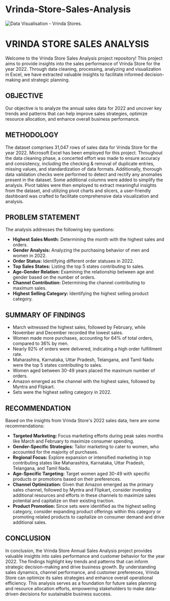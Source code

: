 # Vrinda-Store-Sales-Analysis
![Data Visualisation - Vrinda Stores](https://in.docworkspace.com/d/sICex2IlNtZWHtAY).

# VRINDA STORE SALES ANALYSIS

Welcome to the Vrinda Store Sales Analysis project repository! This project aims to provide insights into the sales performance of Vrinda Store for the year 2022. Through data cleaning, processing, analyzing and visualization in Excel, we have extracted valuable insights to facilitate informed decision-making and strategic planning.


## OBJECTIVE

Our objective is to analyze the annual sales data for 2022 and uncover key trends and patterns that can help improve sales strategies, optimize resource allocation, and enhance overall business performance.

## METHODOLOGY

The dataset comprises 31,047 rows of sales data for Vrinda Store for the year 2022. Microsoft Excel has been employed for this project. Throughout the data cleaning phase, a concerted effort was made to ensure accuracy and consistency, including the checking & removal of duplicate entries, missing values, and standardization of data formats. Additionally, thorough data validation checks were performed to detect and rectify any anomalies present in the dataset. Some additional columns were added to simplify the analysis. Pivot tables were then employed to extract meaningful insights from the dataset, and utilizing pivot charts and slicers, a user-friendly dashboard was crafted to facilitate comprehensive data visualization and analysis.
## PROBLEM STATEMENT

The analysis addresses the following key questions:
- **Highest Sales Month:** Determining the month with the highest sales and orders.
- **Gender Analysis:** Analyzing the purchasing behavior of men and women in 2022.
- **Order Status:** Identifying different order statuses in 2022.
- **Top Sales States:** Listing the top 5 states contributing to sales.
- **Age-Gender Relation:** Examining the relationship between age and gender based on the number of orders.
- **Channel Contribution:** Determining the channel contributing to maximum sales.
- **Highest Selling Category:** Identifying the highest selling product category.

## SUMMARY OF FINDINGS

- March witnessed the highest sales, followed by February, while November and December recorded the lowest sales.
- Women made more purchases, accounting for 64% of total orders, compared to 36% by men.
- Nearly 92% of orders were delivered, indicating a high order fulfillment rate.
- Maharashtra, Karnataka, Uttar Pradesh, Telangana, and Tamil Nadu were the top 5 states contributing to sales.
- Women aged between 30-49 years placed the maximum number of orders.
- Amazon emerged as the channel with the highest sales, followed by Myntra and Flipkart.
- Sets were the highest selling category in 2022.

## RECOMMENDATION

Based on the insights from Vrinda Store's 2022 sales data, here are some recommendations:
- **Targeted Marketing:** Focus marketing efforts during peak sales months like March and February to maximize consumer spending.
- **Gender-Specific Strategies:** Tailor marketing to cater to women, who accounted for the majority of purchases.
- **Regional Focus:** Explore expansion or intensified marketing in top contributing states like Maharashtra, Karnataka, Uttar Pradesh, Telangana, and Tamil Nadu.
- **Age-Specific Targeting:** Target women aged 30-49 with specific products or promotions based on their preferences.
- **Channel Optimization:** Given that Amazon emerged as the primary sales channel, followed by Myntra and Flipkart, consider investing additional resources and efforts in these channels to maximize sales potential and capitalize on their existing traction.
- **Product Promotion:** Since sets were identified as the highest selling category, consider expanding product offerings within this category or promoting related products to capitalize on consumer demand and drive additional sales.

## CONCLUSION

In conclusion, the Vrinda Store Annual Sales Analysis project provides valuable insights into sales performance and customer behavior for the year 2022. The findings highlight key trends and patterns that can inform strategic decision-making and drive business growth. By understanding sales dynamics, channel performance, and customer preferences, Vrinda Store can optimize its sales strategies and enhance overall operational efficiency. This analysis serves as a foundation for future sales planning and resource allocation efforts, empowering stakeholders to make data-driven decisions for sustainable business success.
